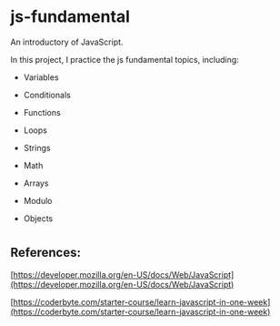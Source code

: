 # js-fundamental
An introductory of JavaScript. 

In this project, I practice  the js fundamental topics, including:

- Variables

- Conditionals

- Functions

- Loops

- Strings

- Math

- Arrays

- Modulo

- Objects

#

## References:

[https://developer.mozilla.org/en-US/docs/Web/JavaScript](https://developer.mozilla.org/en-US/docs/Web/JavaScript)

[https://coderbyte.com/starter-course/learn-javascript-in-one-week](https://coderbyte.com/starter-course/learn-javascript-in-one-week)

